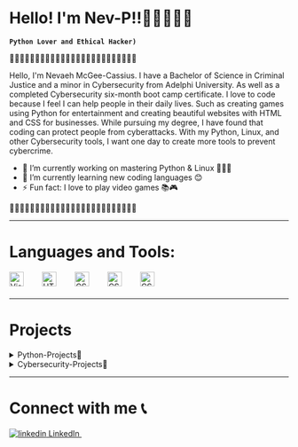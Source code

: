 # Hello! I'm Nev-P!!👩🏿‍💻👋🏿
**`Python Lover and Ethical Hacker)`** 

🌸🌸🌸🌸🌸🌸🌸🌸🌸🌸🌸🌸🌸🌸🌸🌸🌸🌸🌸🌸🌸🌸🌸🌸🌸

Hello, I'm Nevaeh McGee-Cassius. I have a Bachelor of Science in Criminal Justice and a minor in Cybersecurity from Adelphi University. As well as a completed Cybersecurity six-month boot camp certificate. I love to code because I feel I can help people in their daily lives. Such as creating games using Python for entertainment and creating beautiful websites with HTML and CSS for businesses. While pursuing my degree, I have found that coding can protect people from cyberattacks. With my Python, Linux, and other Cybersecurity tools, I want one day to create more tools to prevent cybercrime. 
- 🔭 I’m currently working on mastering Python & Linux 👩🏿‍💻
- 🌱 I’m currently learning new coding languages 😊
- ⚡ Fun fact: I love to play video games 📚🎮

🌸🌸🌸🌸🌸🌸🌸🌸🌸🌸🌸🌸🌸🌸🌸🌸🌸🌸🌸🌸🌸🌸🌸🌸🌸

---

# Languages and Tools:
<img align="left" alt="Visual Studio Code" width="26px" src="https://cdn.jsdelivr.net/gh/devicons/devicon/icons/vscode/vscode-original.svg" style="padding-right:30px;" />
<img align="left" alt="HTML5" width="26px" src="https://cdn.jsdelivr.net/gh/devicons/devicon/icons/html5/html5-original.svg" style="padding-right:30px;" />
<img align="left" alt="CSS3" width="26px" src="https://cdn.jsdelivr.net/gh/devicons/devicon/icons/css3/css3-original.svg" style="padding-right:30px;" />
<img align="left" alt="CSS3" width="26px" src="https://cdn.jsdelivr.net/gh/devicons/devicon/icons/python/python-original.svg" style="padding-right:30px;" />
<img align="left" alt="CSS3" width="26px" src="https://cdn.jsdelivr.net/gh/devicons/devicon/icons/linux/linux-original.svg" style="padding-right:30px;" />
<br />
<br />

---
# Projects
<details>
  <summary>Python-Projects📂</summary>

<!--START_SECTION:activity-->
- Tic Tac Toc  
- Rock Paper Scissors
- Hangman
- Harry Potter RPG 
- Caesar Cipher
- Are you an Introvert or Extrovert? (Survey)
<!--END_SECTION:activity-->
</details>

<details>
  <summary>Cybersecurity-Projects📂</summary>

<!--START_SECTION:activity-->
- Cybersecurity Capstone Presentation: Discovering Security Vulnerabilities in IT Services
<!--END_SECTION:activity-->
</details>
  

---
# Connect with me 📞
<p>
  <a href="https://www.linkedin.com/in/nevaeh-mcgee-cassius-257252146/?trk=nav_responsive_tab_profile_pic" rel="nofollow noreferrer">
    <img src="https://i.stack.imgur.com/gVE0j.png" alt="linkedin"> LinkedIn
  </a> &nbsp; 
</p>
